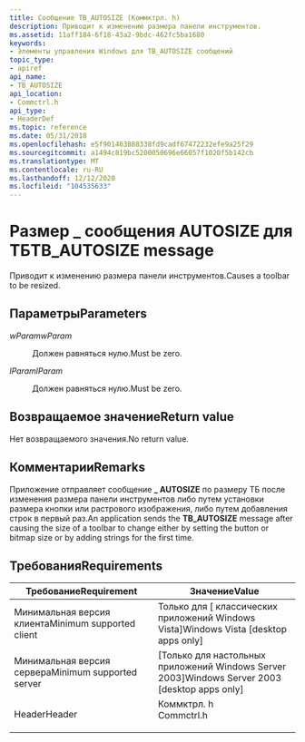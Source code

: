 ```yaml
---
title: Сообщение TB_AUTOSIZE (Коммктрл. h)
description: Приводит к изменению размера панели инструментов.
ms.assetid: 11aff184-6f18-43a2-9bdc-462fc5ba1680
keywords:
- Элементы управления Windows для TB_AUTOSIZE сообщений
topic_type:
- apiref
api_name:
- TB_AUTOSIZE
api_location:
- Commctrl.h
api_type:
- HeaderDef
ms.topic: reference
ms.date: 05/31/2018
ms.openlocfilehash: e5f901463888338fd9cadf67472232efe9a25f29
ms.sourcegitcommit: a1494c819bc5200050696e66057f1020f5b142cb
ms.translationtype: MT
ms.contentlocale: ru-RU
ms.lasthandoff: 12/12/2020
ms.locfileid: "104535633"
---
```

# <a name="tb_autosize-message"></a><span data-ttu-id="8cc90-104">Размер \_ сообщения AUTOSIZE для ТБ</span><span class="sxs-lookup"><span data-stu-id="8cc90-104">TB\_AUTOSIZE message</span></span>

<span data-ttu-id="8cc90-105">Приводит к изменению размера панели инструментов.</span><span class="sxs-lookup"><span data-stu-id="8cc90-105">Causes a toolbar to be resized.</span></span>

## <a name="parameters"></a><span data-ttu-id="8cc90-106">Параметры</span><span class="sxs-lookup"><span data-stu-id="8cc90-106">Parameters</span></span>

<dl> <dt>

<span data-ttu-id="8cc90-107">*wParam*</span><span class="sxs-lookup"><span data-stu-id="8cc90-107">*wParam*</span></span> 
</dt> <dd><span data-ttu-id="8cc90-108">Должен равняться нулю.</span><span class="sxs-lookup"><span data-stu-id="8cc90-108">Must be zero.</span></span></dd> <dt>

<span data-ttu-id="8cc90-109">*lParam*</span><span class="sxs-lookup"><span data-stu-id="8cc90-109">*lParam*</span></span> 
</dt> <dd><span data-ttu-id="8cc90-110">Должен равняться нулю.</span><span class="sxs-lookup"><span data-stu-id="8cc90-110">Must be zero.</span></span></dd> </dl>

## <a name="return-value"></a><span data-ttu-id="8cc90-111">Возвращаемое значение</span><span class="sxs-lookup"><span data-stu-id="8cc90-111">Return value</span></span>

<span data-ttu-id="8cc90-112">Нет возвращаемого значения.</span><span class="sxs-lookup"><span data-stu-id="8cc90-112">No return value.</span></span>

## <a name="remarks"></a><span data-ttu-id="8cc90-113">Комментарии</span><span class="sxs-lookup"><span data-stu-id="8cc90-113">Remarks</span></span>

<span data-ttu-id="8cc90-114">Приложение отправляет сообщение **\_ AUTOSIZE** по размеру ТБ после изменения размера панели инструментов либо путем установки размера кнопки или растрового изображения, либо путем добавления строк в первый раз.</span><span class="sxs-lookup"><span data-stu-id="8cc90-114">An application sends the **TB\_AUTOSIZE** message after causing the size of a toolbar to change either by setting the button or bitmap size or by adding strings for the first time.</span></span>

## <a name="requirements"></a><span data-ttu-id="8cc90-115">Требования</span><span class="sxs-lookup"><span data-stu-id="8cc90-115">Requirements</span></span>



| <span data-ttu-id="8cc90-116">Требование</span><span class="sxs-lookup"><span data-stu-id="8cc90-116">Requirement</span></span> | <span data-ttu-id="8cc90-117">Значение</span><span class="sxs-lookup"><span data-stu-id="8cc90-117">Value</span></span> |
|-------------------------------------|---------------------------------------------------------------------------------------|
| <span data-ttu-id="8cc90-118">Минимальная версия клиента</span><span class="sxs-lookup"><span data-stu-id="8cc90-118">Minimum supported client</span></span><br/> | <span data-ttu-id="8cc90-119">Только для \[ классических приложений Windows Vista\]</span><span class="sxs-lookup"><span data-stu-id="8cc90-119">Windows Vista \[desktop apps only\]</span></span><br/>                                        |
| <span data-ttu-id="8cc90-120">Минимальная версия сервера</span><span class="sxs-lookup"><span data-stu-id="8cc90-120">Minimum supported server</span></span><br/> | <span data-ttu-id="8cc90-121">\[Только для настольных приложений Windows Server 2003\]</span><span class="sxs-lookup"><span data-stu-id="8cc90-121">Windows Server 2003 \[desktop apps only\]</span></span><br/>                                  |
| <span data-ttu-id="8cc90-122">Header</span><span class="sxs-lookup"><span data-stu-id="8cc90-122">Header</span></span><br/>                   | <dl> <span data-ttu-id="8cc90-123"><dt>Коммктрл. h</dt></span><span class="sxs-lookup"><span data-stu-id="8cc90-123"><dt>Commctrl.h</dt></span></span> </dl> |



 

 





